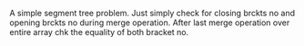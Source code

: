A simple segment tree problem.
Just simply check for closing brckts no and opening brckts no during merge operation.
After last merge operation over entire array chk the equality of both bracket no. 

